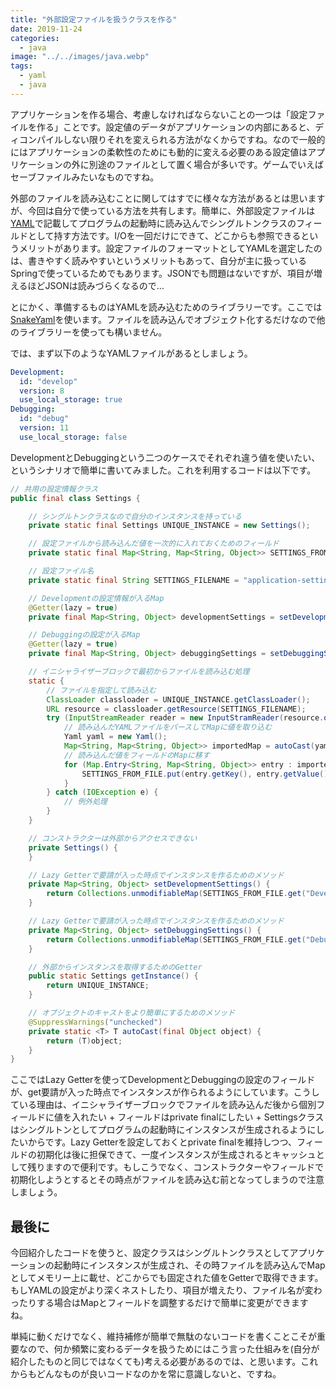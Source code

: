 ```yaml
---
title: "外部設定ファイルを扱うクラスを作る"
date: 2019-11-24
categories: 
  - java
image: "../../images/java.webp"
tags:
  - yaml
  - java
---
```


アプリケーションを作る場合、考慮しなければならないことの一つは「設定ファイルを作る」ことです。設定値のデータがアプリケーションの内部にあると、ディコンパイルしない限りそれを変えられる方法がなくからですね。なので一般的にはアプリケーションの柔軟性のためにも動的に変える必要のある設定値はアプリケーションの外に別途のファイルとして置く場合が多いです。ゲームでいえばセーブファイルみたいなものですね。

外部のファイルを読み込むことに関してはすでに様々な方法があるとは思いますが、今回は自分で使っている方法を共有します。簡単に、外部設定ファイルは[YAML](https://ja.wikipedia.org/wiki/YAML)で記載してプログラムの起動時に読み込んでシングルトンクラスのフィールドとして持す方法です。I/Oを一回だけにできて、どこからも参照できるというメリットがあります。設定ファイルのフォーマットとしてYAMLを選定したのは、書きやすく読みやすいというメリットもあって、自分が主に扱っているSpringで使っているためでもあります。JSONでも問題はないですが、項目が増えるほどJSONは読みづらくなるので…

とにかく、準備するものはYAMLを読み込むためのライブラリーです。ここでは[SnakeYaml](https://bitbucket.org/asomov/snakeyaml/src/default)を使います。ファイルを読み込んでオブジェクト化するだけなので他のライブラリーを使っても構いません。

では、まず以下のようなYAMLファイルがあるとしましょう。

```yaml
Development:
  id: "develop"
  version: 8
  use_local_storage: true
Debugging:
  id: "debug"
  version: 11
  use_local_storage: false
```

DevelopmentとDebuggingという二つのケースでそれぞれ違う値を使いたい、というシナリオで簡単に書いてみました。これを利用するコードは以下です。

```java
// 共用の設定情報クラス
public final class Settings {

    // シングルトンクラスなので自分のインスタンスを持っている
    private static final Settings UNIQUE_INSTANCE = new Settings();

    // 設定ファイルから読み込んだ値を一次的に入れておくためのフィールド
    private static final Map<String, Map<String, Object>> SETTINGS_FROM_FILE = new HashMap<>();

    // 設定ファイル名
    private static final String SETTINGS_FILENAME = "application-settings.yml";

    // Developmentの設定情報が入るMap
    @Getter(lazy = true)
    private final Map<String, Object> developmentSettings = setDevelopmentSettings();

    // Debuggingの設定が入るMap
    @Getter(lazy = true)
    private final Map<String, Object> debuggingSettings = setDebuggingSettings();

    // イニシャライザーブロックで最初からファイルを読み込む処理
    static {
        // ファイルを指定して読み込む
        ClassLoader classloader = UNIQUE_INSTANCE.getClassLoader();
        URL resource = classloader.getResource(SETTINGS_FILENAME);
        try (InputStreamReader reader = new InputStramReader(resource.openStream())) {
            // 読み込んだYAMLファイルをパースしてMapに値を取り込む
            Yaml yaml = new Yaml();
            Map<String, Map<String, Object>> importedMap = autoCast(yaml.load(reader));
            // 読み込んだ値をフィールドのMapに移す
            for (Map.Entry<String, Map<String, Object>> entry : importedMap.entrySet()) {
                SETTINGS_FROM_FILE.put(entry.getKey(), entry.getValue());
            }
        } catch (IOException e) {
            // 例外処理
        }
    }

    // コンストラクターは外部からアクセスできない
    private Settings() {
    }

    // Lazy Getterで要請が入った時点でインスタンスを作るためのメソッド
    private Map<String, Object> setDevelopmentSettings() {
        return Collections.unmodifiableMap(SETTINGS_FROM_FILE.get("Development"));
    }

    // Lazy Getterで要請が入った時点でインスタンスを作るためのメソッド
    private Map<String, Object> setDebuggingSettings() {
        return Collections.unmodifiableMap(SETTINGS_FROM_FILE.get("Debugging"));
    }

    // 外部からインスタンスを取得するためのGetter
    public static Settings getInstance() {
        return UNIQUE_INSTANCE;
    }

    // オブジェクトのキャストをより簡単にするためのメソッド
    @SuppressWarnings("unchecked")
    private static <T> T autoCast(final Object object) {
        return (T)object;
    }
}
```

ここではLazy Getterを使ってDevelopmentとDebuggingの設定のフィールドが、get要請が入った時点でインスタンスが作られるようにしています。こうしている理由は、イニシャライザーブロックでファイルを読み込んだ後から個別フィールドに値を入れたい + フィールドはprivate finalにしたい + Settingsクラスはシングルトンとしてプログラムの起動時にインスタンスが生成されるようにしたいからです。Lazy Getterを設定しておくとprivate finalを維持しつつ、フィールドの初期化は後に担保できて、一度インスタンスが生成されるとキャッシュとして残りますので便利です。もしこうでなく、コンストラクターやフィールドで初期化しようとするとその時点がファイルを読み込む前となってしまうので注意しましょう。

## 最後に

今回紹介したコードを使うと、設定クラスはシングルトンクラスとしてアプリケーションの起動時にインスタンスが生成され、その時ファイルを読み込んでMapとしてメモリー上に載せ、どこからでも固定された値をGetterで取得できます。もしYAMLの設定がより深くネストしたり、項目が増えたり、ファイル名が変わったりする場合はMapとフィールドを調整するだけで簡単に変更ができますね。

単純に動くだけでなく、維持補修が簡単で無駄のないコードを書くことこそが重要なので、何か頻繁に変わるデータを扱うためにはこう言った仕組みを(自分が紹介したものと同じではなくても)考える必要があるのでは、と思います。これからもどんなものが良いコードなのかを常に意識しないと、ですね。
